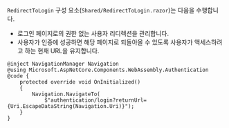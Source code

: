 `RedirectToLogin` 구성 요소(`Shared/RedirectToLogin.razor`)는 다음을 수행합니다.

* 로그인 페이지로의 권한 없는 사용자 리디렉션을 관리합니다.
* 사용자가 인증에 성공하면 해당 페이지로 되돌아올 수 있도록 사용자가 액세스하려고 하는 현재 URL을 유지합니다.

```razor
@inject NavigationManager Navigation
@using Microsoft.AspNetCore.Components.WebAssembly.Authentication
@code {
    protected override void OnInitialized()
    {
        Navigation.NavigateTo(
            $"authentication/login?returnUrl={Uri.EscapeDataString(Navigation.Uri)}");
    }
}
```
